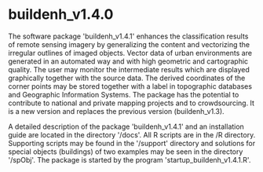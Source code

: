 # buildenh_v1.4.0
The software package 'buildenh_v1.4.1' enhances the classification results of remote sensing imagery by generalizing the content and vectorizing the irregular outlines of imaged objects. Vector data of urban environments are generated in an automated way and with high geometric and cartographic quality. The user may monitor the intermediate results which are displayed graphically together with the source data. The derived coordinates of the corner points may be stored together with a label in topographic databases and Geographic Information Systems. The package has the potential to contribute to national and private mapping projects and to crowdsourcing. It is a new version and replaces the previous version (buildenh_v1.3). 

A detailed description of the package 'buildenh_v1.4.1' and an installation guide are located in the directory '/docs'. All R scripts are in the /R directory. Supporting scripts may be found in the '/support' directory and solutions for special objects (buildings) of two examples may be seen in the directory '/spObj'. The package is started by the program 'startup_buildenh_v1.4.1.R'.  
